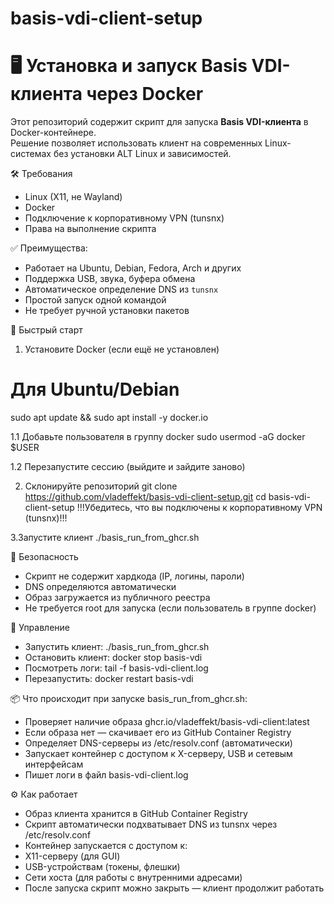 # basis-vdi-client-setup
# 🖥️ Установка и запуск Basis VDI-клиента через Docker
Этот репозиторий содержит скрипт для запуска **Basis VDI-клиента** в Docker-контейнере.  
Решение позволяет использовать клиент на современных Linux-системах без установки ALT Linux и зависимостей.

 🛠️ Требования
- Linux (X11, не Wayland)
- Docker
- Подключение к корпоративному VPN (tunsnx)
- Права на выполнение скрипта

 ✅ Преимущества:
- Работает на Ubuntu, Debian, Fedora, Arch и других
- Поддержка USB, звука, буфера обмена
- Автоматическое определение DNS из `tunsnx`
- Простой запуск одной командой
- Не требует ручной установки пакетов

 🚀 Быстрый старт
1. Установите Docker (если ещё не установлен)
# Для Ubuntu/Debian
sudo apt update && sudo apt install -y docker.io

1.1 Добавьте пользователя в группу docker
sudo usermod -aG docker $USER

1.2 Перезапустите сессию (выйдите и зайдите заново)

2. Склонируйте репозиторий
git clone https://github.com/vladeffekt/basis-vdi-client-setup.git
cd basis-vdi-client-setup
!!!Убедитесь, что вы подключены к корпоративному VPN (tunsnx)!!!

3.Запустите клиент
./basis_run_from_ghcr.sh

 🔐 Безопасность
- Скрипт не содержит хардкода (IP, логины, пароли)
- DNS определяются автоматически
- Образ загружается из публичного реестра
- Не требуется root для запуска (если пользователь в группе docker)

 📝 Управление
- Запустить клиент:  ./basis_run_from_ghcr.sh
- Остановить клиент: docker stop basis-vdi
- Посмотреть логи:   tail -f basis-vdi-client.log
- Перезапустить:     docker restart basis-vdi

 📦 Что происходит при запуске basis_run_from_ghcr.sh:
- Проверяет наличие образа ghcr.io/vladeffekt/basis-vdi-client:latest
- Если образа нет — скачивает его из GitHub Container Registry
- Определяет DNS-серверы из /etc/resolv.conf (автоматически)
- Запускает контейнер с доступом к X-серверу, USB и сетевым интерфейсам
- Пишет логи в файл basis-vdi-client.log

 ⚙️ Как работает
- Образ клиента хранится в GitHub Container Registry
- Скрипт автоматически подхватывает DNS из tunsnx через /etc/resolv.conf
- Контейнер запускается с доступом к:
- X11-серверу (для GUI)
- USB-устройствам (токены, флешки)
- Сети хоста (для работы с внутренними адресами)
- После запуска скрипт можно закрыть — клиент продолжит работать
